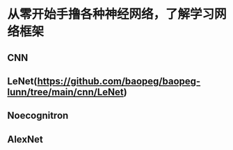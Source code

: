 # 从零开始手撸各种神经网络，了解学习网络框架

## CNN

## LeNet(https://github.com/baopeg/baopeg-lunn/tree/main/cnn/LeNet)

## Noecognitron

## AlexNet

